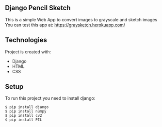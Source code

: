 ## Django Pencil Sketch
This is a simple Web App to convert images to grayscale and sketch images  
You can test this app at: https://graysketch.herokuapp.com/  

## Technologies
Project is created with:
* Django
* HTML
* CSS

## Setup
To run this project you need to install django:
```
$ pip install django
$ pip install numpy
$ pip install cv2
$ pip install PIL
```